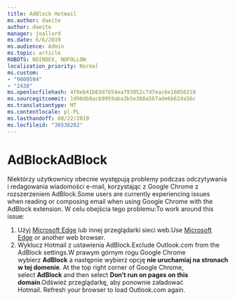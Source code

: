 ```yaml
---
title: AdBlock Hotmail
ms.author: daeite
author: daeite
manager: joallard
ms.date: 6/6/2019
ms.audience: Admin
ms.topic: article
ROBOTS: NOINDEX, NOFOLLOW
localization_priority: Normal
ms.custom:
- "9000594"
- "2438"
ms.openlocfilehash: 4f0eb41b63d7654ea793952c7d7eac6e16856310
ms.sourcegitcommit: 1d98db8acb9959aba3b5e308a567ade6b62da56c
ms.translationtype: MT
ms.contentlocale: pl-PL
ms.lasthandoff: 08/22/2019
ms.locfileid: "36538282"
---
```

# <a name="adblock"></a><span data-ttu-id="e4915-102">AdBlock</span><span class="sxs-lookup"><span data-stu-id="e4915-102">AdBlock</span></span>

<span data-ttu-id="e4915-103">Niektórzy użytkownicy obecnie występują problemy podczas odczytywania i redagowania wiadomości e-mail, korzystając z Google Chrome z rozszerzeniem AdBlock.</span><span class="sxs-lookup"><span data-stu-id="e4915-103">Some users are currently experiencing issues when reading or composing email when using Google Chrome with the AdBlock extension.</span></span> <span data-ttu-id="e4915-104">W celu obejścia tego problemu:</span><span class="sxs-lookup"><span data-stu-id="e4915-104">To work around this issue:</span></span>

1. <span data-ttu-id="e4915-105">Użyj [Microsoft Edge](https://www.microsoft.com/windows/microsoft-edge) lub innej przeglądarki sieci web.</span><span class="sxs-lookup"><span data-stu-id="e4915-105">Use [Microsoft Edge](https://www.microsoft.com/windows/microsoft-edge) or another web browser.</span></span>
1. <span data-ttu-id="e4915-106">Wyklucz Hotmail z ustawienia AdBlock.</span><span class="sxs-lookup"><span data-stu-id="e4915-106">Exclude Outlook.com from the AdBlock settings.</span></span><span data-ttu-id="e4915-107">W prawym górnym rogu Google Chrome wybierz **AdBlock** a następnie wybierz opcję **nie uruchamiaj na stronach w tej domenie**.</span><span class="sxs-lookup"><span data-stu-id="e4915-107"> At the top right corner of Google Chrome, select **AdBlock** and then select **Don’t run on pages on this domain**.</span></span><span data-ttu-id="e4915-108">Odśwież przeglądarkę, aby ponownie załadować Hotmail.</span><span class="sxs-lookup"><span data-stu-id="e4915-108"> Refresh your browser to load Outlook.com again.</span></span>
